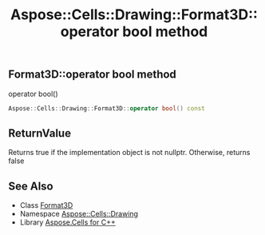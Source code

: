 ﻿---
title: Aspose::Cells::Drawing::Format3D::operator bool method
linktitle: operator bool
second_title: Aspose.Cells for C++ API Reference
description: 'Aspose::Cells::Drawing::Format3D::operator bool method. operator bool() in C++.'
type: docs
weight: 400
url: /cpp/aspose.cells.drawing/format3d/operator_bool/
---
## Format3D::operator bool method


operator bool()

```cpp
Aspose::Cells::Drawing::Format3D::operator bool() const
```


## ReturnValue

Returns true if the implementation object is not nullptr. Otherwise, returns false

## See Also

* Class [Format3D](../)
* Namespace [Aspose::Cells::Drawing](../../)
* Library [Aspose.Cells for C++](../../../)
